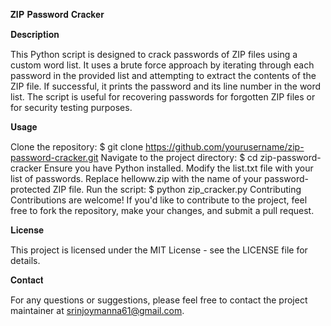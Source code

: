 𝐙𝐈𝐏 𝐏𝐚𝐬𝐬𝐰𝐨𝐫𝐝 𝐂𝐫𝐚𝐜𝐤𝐞𝐫


𝐃𝐞𝐬𝐜𝐫𝐢𝐩𝐭𝐢𝐨𝐧

This Python script is designed to crack passwords of ZIP files using a custom word list. It uses a brute force approach by iterating through each password in the provided list and attempting to extract the contents of the ZIP file. If successful, it prints the password and its line number in the word list. The script is useful for recovering passwords for forgotten ZIP files or for security testing purposes.

𝐔𝐬𝐚𝐠𝐞

Clone the repository: $ git clone https://github.com/yourusername/zip-password-cracker.git
Navigate to the project directory: $ cd zip-password-cracker
Ensure you have Python installed.
Modify the list.txt file with your list of passwords.
Replace helloww.zip with the name of your password-protected ZIP file.
Run the script: $ python zip_cracker.py
Contributing
Contributions are welcome! If you'd like to contribute to the project, feel free to fork the repository, make your changes, and submit a pull request.

𝐋𝐢𝐜𝐞𝐧𝐬𝐞

This project is licensed under the MIT License - see the LICENSE file for details.

𝐂𝐨𝐧𝐭𝐚𝐜𝐭

For any questions or suggestions, please feel free to contact the project maintainer at srinjoymanna61@gmail.com.

